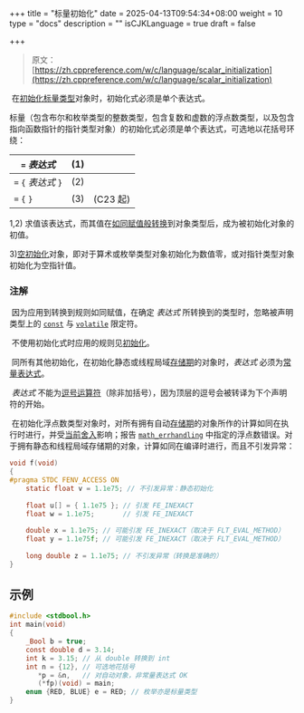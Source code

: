+++
title = "标量初始化"
date = 2025-04-13T09:54:34+08:00
weight = 10
type = "docs"
description = ""
isCJKLanguage = true
draft = false

+++

> 原文：[https://zh.cppreference.com/w/c/language/scalar_initialization](https://zh.cppreference.com/w/c/language/scalar_initialization)

​	在[初始化](https://zh.cppreference.com/w/c/language/initialization)[标量类型](https://zh.cppreference.com/w/c/language/types#.E7.B1.BB.E5.9E.8B.E7.BB.84.E5.88.AB)对象时，初始化式必须是单个表达式。

​	标量（包含布尔和枚举类型的整数类型，包含复数和虚数的浮点数类型，以及包含指向函数指针的指针类型对象）的初始化式必须是单个表达式，可选地以花括号环绕：

| `=` *表达式*         | (1)  |          |
| -------------------- | ---- | -------- |
| `=` `{` *表达式* `}` | (2)  |          |
| `=` `{` `}`          | (3)  | (C23 起) |

1,2) 求值该表达式，而其值在[如同赋值般转换](https://zh.cppreference.com/w/c/language/conversion)到对象类型后，成为被初始化对象的初值。

3)[空初始化](https://zh.cppreference.com/w/c/language/initialization#.E7.A9.BA.E5.88.9D.E5.A7.8B.E5.8C.96)对象，即对于算术或枚举类型对象初始化为数值零，或对指针类型对象初始化为空指针值。

### 注解

​	因为应用到转换到规则如同赋值，在确定 *表达式* 所转换到的类型时，忽略被声明类型上的 [`const`](https://zh.cppreference.com/w/c/language/const) 与 [`volatile`](https://zh.cppreference.com/w/c/language/volatile) 限定符。

​	不使用初始化式时应用的规则见[初始化](https://zh.cppreference.com/w/c/language/initialization)。

​	同所有其他初始化，在初始化静态或线程局域[存储期](https://zh.cppreference.com/w/c/language/storage_duration)的对象时，*表达式* 必须为[常量表达式](https://zh.cppreference.com/w/c/language/constant_expression)。

​	*表达式* 不能为[逗号运算符](https://zh.cppreference.com/w/c/language/operator_other#.E9.80.97.E5.8F.B7.E8.BF.90.E7.AE.97.E7.AC.A6)（除非加括号），因为顶层的逗号会被转译为下个声明符的开始。

​	在初始化浮点数类型对象时，对所有拥有自动[存储期](https://zh.cppreference.com/w/c/language/storage_duration)的对象所作的计算如同在执行时进行，并受[当前舍入](https://zh.cppreference.com/w/c/numeric/fenv/FE_round)影响；报告 [`math_errhandling`](https://zh.cppreference.com/w/c/numeric/math/math_errhandling) 中指定的浮点数错误。对于拥有静态和线程局域存储期的对象，计算如同在编译时进行，而且不引发异常：

```c
void f(void)
{
#pragma STDC FENV_ACCESS ON
    static float v = 1.1e75; // 不引发异常：静态初始化
 
    float u[] = { 1.1e75 }; // 引发 FE_INEXACT
    float w = 1.1e75;       // 引发 FE_INEXACT
 
    double x = 1.1e75; // 可能引发 FE_INEXACT（取决于 FLT_EVAL_METHOD）
    float y = 1.1e75f; // 可能引发 FE_INEXACT（取决于 FLT_EVAL_METHOD）
 
    long double z = 1.1e75; // 不引发异常（转换是准确的）
}
```

## 示例

```c
#include <stdbool.h>
int main(void)
{
    _Bool b = true;
    const double d = 3.14;
    int k = 3.15; // 从 double 转换到 int
    int n = {12}, // 可选地花括号
       *p = &n,   // 对自动对象，非常量表达式 OK
       (*fp)(void) = main;
    enum {RED, BLUE} e = RED; // 枚举亦是标量类型
}
```